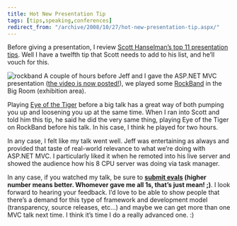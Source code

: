 ```yaml
---
title: Hot New Presentation Tip
tags: [tips,speaking,conferences]
redirect_from: "/archive/2008/10/27/hot-new-presentation-tip.aspx/"
---
```


Before giving a presentation, I review [Scott Hanselman’s top 11
presentation
tips](http://www.hanselman.com/blog/11TopTipsForASuccessfulTechnicalPresentation.aspx "Presentation Tips").
Well I have a twelfth tip that Scott needs to add to his list, and he’ll
vouch for this.

![rockband](https://haacked.com/assets/images/haacked_com/WindowsLiveWriter/HotNewPresentationTip_9F48/rockband_3.jpg "rockband")
A couple of hours before Jeff and I gave the ASP.NET MVC presentation
([the video is now
posted!](http://channel9.msdn.com/pdc2008/PC21/ "Video of my talk")), we
played some [RockBand](http://www.rockband.com/ "RockBand") in the Big
Room (exhibition area).

Playing [Eye of the
Tiger](http://www.youtube.com/watch?v=HHWS0H2JqSU "Eye of the Tiger")
before a big talk has a great way of both pumping you up and loosening
you up at the same time. When I ran into Scott and told him this tip, he
said he did the very same thing, playing Eye of the Tiger on RockBand
before his talk. In his case, I think he played for two hours.

In any case, I felt like my talk went well. Jeff was entertaining as
always and provided that taste of real-world relevance to what we’re
doing with ASP.NET MVC. I particularly liked it when he remoted into his
live server and showed the audience how his 8 CPU server was doing via
task manager.

In any case, if you watched my talk, be sure to **[submit
evals](http://is.gd/57Yv "Submit Evals of ASP.NET MVC talk at PDC")
(higher number means better. Whomever gave me all 1s, that’s just mean!
;)**. I look forward to hearing your feedback. I’d love to be able to
show people that there’s a demand for this type of framework and
development model (transparency, source releases, etc…) and maybe we can
get more than one MVC talk next time. I think it’s time I do a really
advanced one. :)

